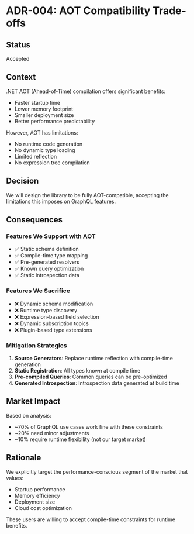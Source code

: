 # ADR-004: AOT Compatibility Trade-offs

## Status

Accepted

## Context

.NET AOT (Ahead-of-Time) compilation offers significant benefits:

- Faster startup time
- Lower memory footprint
- Smaller deployment size
- Better performance predictability

However, AOT has limitations:

- No runtime code generation
- No dynamic type loading
- Limited reflection
- No expression tree compilation

## Decision

We will design the library to be fully AOT-compatible, accepting the limitations this imposes on GraphQL features.

## Consequences

### Features We Support with AOT

- ✅ Static schema definition
- ✅ Compile-time type mapping
- ✅ Pre-generated resolvers
- ✅ Known query optimization
- ✅ Static introspection data

### Features We Sacrifice

- ❌ Dynamic schema modification
- ❌ Runtime type discovery
- ❌ Expression-based field selection
- ❌ Dynamic subscription topics
- ❌ Plugin-based type extensions

### Mitigation Strategies

1. **Source Generators**: Replace runtime reflection with compile-time generation
2. **Static Registration**: All types known at compile time
3. **Pre-compiled Queries**: Common queries can be pre-optimized
4. **Generated Introspection**: Introspection data generated at build time

## Market Impact

Based on analysis:

- ~70% of GraphQL use cases work fine with these constraints
- ~20% need minor adjustments
- ~10% require runtime flexibility (not our target market)

## Rationale

We explicitly target the performance-conscious segment of the market that values:

- Startup performance
- Memory efficiency
- Deployment size
- Cloud cost optimization

These users are willing to accept compile-time constraints for runtime benefits.
